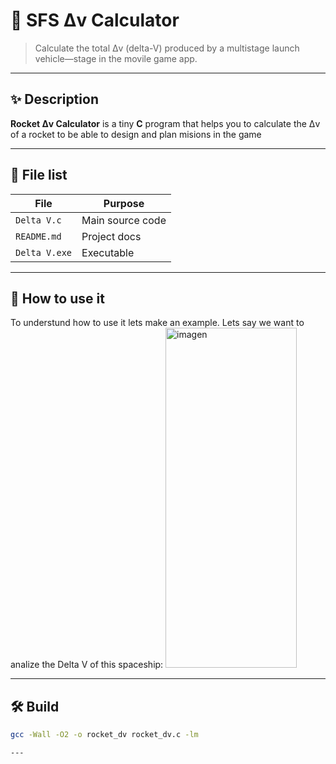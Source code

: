 # 🚀 SFS Δv Calculator

> Calculate the total Δv (delta-V) produced by a multistage launch vehicle—stage in the movile game app.

---

## ✨ Description

**Rocket Δv Calculator** is a tiny **C** program that helps you to calculate the Δv of a rocket to be able to design and plan misions in the game

---

## 📁 File list

| File          | Purpose          |
|---------------|------------------|
| `Delta V.c`   | Main source code |
| `README.md`   | Project docs     |
| `Delta V.exe` | Executable       |

---
## 📝 How to use it
To understund how to use it lets make an example. Lets say we want to analize the Delta V of this spaceship:
<img
  src="https://github.com/user-attachments/assets/4af00248-304c-414d-a385-700a8e635249"
  width="210"
  height="544"
  alt="imagen"
/>




---
## 🛠️ Build

```bash
gcc -Wall -O2 -o rocket_dv rocket_dv.c -lm

---
